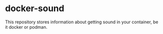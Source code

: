 # docker-sound
This repository stores information about getting sound in your container, be it docker or podman.
